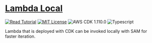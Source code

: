 # [Lambda Local](https://apoorv.blog/run-lambda-locally-cdk-sam/)

[![Read Tutorial](https://badgen.now.sh/badge/Read/Tutorial/purple)](https://apoorv.blog/run-lambda-locally-cdk-sam/)
[![MIT License](https://badgen.now.sh/badge/License/MIT/blue)](https://github.com/apoorvmote/cdk-examples/blob/master/License.md)
![AWS CDK 1.110.0](https://badgen.net/badge/aws-cdk/1.110.0/yellow)
![Typescript](https://badgen.net/badge/icon/typescript?icon=typescript&label)

Lambda that is deployed with CDK can be invoked locally with SAM for faster iteration.
